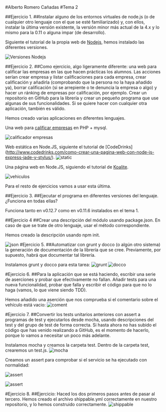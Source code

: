 #Alberto Romero Cañadas 
#Tema 2

##Ejercicio 1.
##Instalar alguno de los entornos virtuales de node.js (o de cualquier otro lenguaje con el que se esté familiarizado) y, con ellos, instalar la última versión existente, la versión minor más actual de la 4.x y lo mismo para la 0.11 o alguna impar (de desarrollo).

Siguiente el tutorial de la propia web de [Nodejs](http://nodejs.org/en/download/package-manager/), hemos instalado las diferentes versiones.


![Versiones Nodejs](https://i.gyazo.com/b57a48792659d0d59458e0a4bc56f3a6.png "Versiones Nodejs")

##Ejercicio 2.
##Como ejercicio, algo ligeramente diferente: una web para calificar las empresas en las que hacen prácticas los alumnos. Las acciones serían crear empresa y listar calificaciones para cada empresa, crear calificación y añadirla (comprobando que la persona no la haya añadido ya), borrar calificación (si se arrepiente o te denuncia la empresa o algo) y hacer un ránking de empresas por calificación, por ejemplo. Crear un repositorio en GitHub para la librería y crear un pequeño programa que use algunas de sus funcionalidades. Si se quiere hacer con cualquier otra aplicación, también es válido.

Hemos creado varias aplicaciones en diferentes lenguajes.

Una web para [calificar empresas](https://github.com/sn1k/Calificador-Empresas) en PHP + mysql.

![calificador empresas](https://i.gyazo.com/5ce0d3cecb75f8dd62ad0914a1dcb917.png "empresas")

Web estática en Node.JS, siguiente el tutorial de [CodeDrinks] (http://www.codedrinks.com/como-crear-una-pagina-web-con-node-js-express-jade-y-stylus/).
![static](https://i.gyazo.com/2ca55290b0e692717a7e02abcb1c3c86.png "static")

Una página web en Node.JS, siguiendo el tutorial de [Koalite](http://blog.koalite.com/2011/11/tutorial-node-js-express-jquery-i-creando-la-aplicacion/).

![vehiculos](https://i.gyazo.com/d10316028e027697011d7fe3970aeae5.png "vehiculos")

 
Para el resto de ejercicios vamos a usar esta última.

##Ejercicio 3.
##Ejecutar el programa en diferentes versiones del lenguaje. ¿Funciona en todas ellas?

Funciona tanto en v0.12.7 como en v0.11.6 instalados en el tema 1.


##Ejercicio 4
##Crear una descripción del módulo usando package.json. En caso de que se trate de otro lenguaje, usar el método correspondiente.

Hemos creado la descripción usando npm init.

![json](https://i.gyazo.com/17b8e9cecf7be96e434e9f4c522532b5.png "json")
#Ejercicio 5.
##Automatizar con grunt y docco (o algún otro sistema) la generación de documentación de la librería que se cree. Previamente, por supuesto, habrá que documentar tal librería.

Instalamos grunt y docco para esta tarea:
![grunt](https://i.gyazo.com/1563a4834cc871eb770e0ecdb9c7047c.png "grunt")
![docco](https://i.gyazo.com/4d3bf74f938541a7c6a1d8febf7c7b56.png "docco")

#Ejercicio 6.
##Para la aplicación que se está haciendo, escribir una serie de aserciones y probar que efectivamente no fallan. Añadir tests para una nueva funcionalidad, probar que falla y escribir el código para que no lo haga (vamos, lo que viene siendo TDD).

Hemos añadido una aserción que nos comprueba si el comentario sobre el vehículo está vacio:
![coment](https://i.gyazo.com/b02bdde774cb107 "coment")



#Ejercicio 7.
##Convertir los tests unitarios anteriores con assert a programas de test y ejecutarlos desde mocha, usando descripciones del test y del grupo de test de forma correcta. Si hasta ahora no has subido el código que has venido realizando a GitHub, es el momento de hacerlo, porque lo vamos a necesitar un poco más adelante.

Instalamos mocha y creamos la carpeta test. Dentro de la carpeta test, crearemos un test.js.
![mocha](https://i.gyazo.com/a278cf5f32c044cc494e08a63b82f056.png "mocha")

Creamos un assert para comprobar si el servicio se ha ejecutado con normalidad:

![assert](https://i.gyazo.com/65d01440ef72b780c6f39a4d83358f26.png "assert")

![assert](https://i.gyazo.com/b02bdde774cb1078ddb65dfded660f7d.png "assert")

#Ejercicio 8.
##Ejercicio: Haced los dos primeros pasos antes de pasar al tercero.
Hemos creado el archivo shippable.yml correctamente en nuestro repositorio, y lo hemos construido correctamente.
![shippable](https://i.gyazo.com/76887999520f8cfebd13dc9e44fe2e9f.png "shippable")


